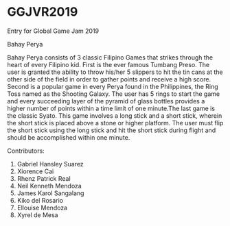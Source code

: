 # GGJVR2019

Entry for Global Game Jam 2019  

Bahay Perya  

Bahay Perya consists of 3 classic Filipino Games that strikes through the heart of every Filipino kid. First is the ever famous Tumbang Preso. The user is granted the ability to throw his/her 5 slippers to hit the tin cans at the other side of the field in order to gather points and receive a high score. Second is a popular game in every Perya found in the Philippines, the Ring Toss named as the Shooting Galaxy. The user has 5 rings to start the game and every succeeding layer of the pyramid of glass bottles provides a higher number of points within a time limit of one minute.The last game is the classic Syato. This game involves a long stick and a short stick, wherein the short stick is placed above a stone or higher platform. The user must flip the short stick using the long stick and hit the short stick during flight and should be accomplished within one minute.  
  
Contributors:  
  1. Gabriel Hansley Suarez 
  2. Xiorence Cai
  3. Rhenz Patrick Real
  4. Neil Kenneth Mendoza
  5. James Karol Sangalang
  6. Kiko del Rosario
  7. Ellouise Mendoza
  8. Xyrel de Mesa
